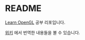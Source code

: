 # README

[Learn OpenGL](https://learnopengl.com/) 공부 리포입니다.

[위키](https://github.com/JJhuk/LearnOpenGL/wiki) 에서 번역한 내용들을 볼 수 있습니다.

